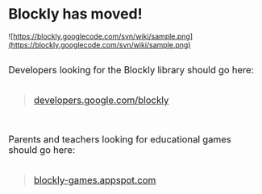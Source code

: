 # Blockly has moved! #

![https://blockly.googlecode.com/svn/wiki/sample.png](https://blockly.googlecode.com/svn/wiki/sample.png)

<br>

<font size='4'>
Developers looking for the Blockly library should go here:<br>
<br>
<blockquote><a href='https://developers.google.com/blockly/'>developers.google.com/blockly</a></blockquote>

<br>

Parents and teachers looking for educational games should go here:<br>
<br>
<blockquote><a href='https://blockly-games.appspot.com/'>blockly-games.appspot.com</a>